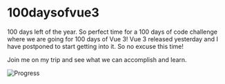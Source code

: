 # 100daysofvue3

100 days left of the year. So perfect time for a 100 days of code challenge where we are going for 100 days of Vue 3! Vue 3 released yesterday and I have postponed to start getting into it. So no excuse this time!

Join me on my trip and see what we can accomplish and learn.

![Progress](https://progress-bar.dev/42/)
